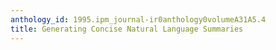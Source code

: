 ```yaml
---
anthology_id: 1995.ipm_journal-ir0anthology0volumeA31A5.4
title: Generating Concise Natural Language Summaries
---
```


